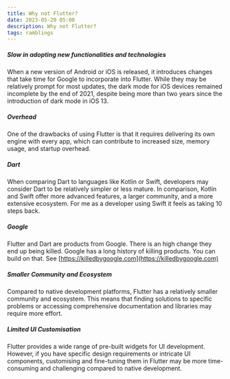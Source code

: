 ```yaml
---
title: Why not Flutter?
date: 2023-05-20 05:00
description: Why not Flutter?
tags: ramblings
---
```



##### Slow in adopting new functionalities and technologies

When a new version of Android or iOS is released, it introduces changes that take time for Google to incorporate into Flutter. While they may be relatively prompt for most updates, the dark mode for iOS devices remained incomplete by the end of 2021, despite being more than two years since the introduction of dark mode in iOS 13.


##### Overhead

One of the drawbacks of using Flutter is that it requires delivering its own engine with every app, which can contribute to increased size, memory usage, and startup overhead. 


##### Dart

When comparing Dart to languages like Kotlin or Swift, developers may consider Dart to be relatively simpler or less mature. In comparison, Kotlin and Swift offer more advanced features, a larger community, and a more extensive ecosystem. For me as a developer using Swift it feels as taking 10 steps back.


##### Google

Flutter and Dart are products from Google. There is an high change they end up being killed. Google has a long history of killing products. You can build on that. See [https://killedbygoogle.com](https://killedbygoogle.com)


##### Smaller Community and Ecosystem

Compared to native development platforms, Flutter has a relatively smaller community and ecosystem. This means that finding solutions to specific problems or accessing comprehensive documentation and libraries may require more effort.

##### Limited UI Customisation

Flutter provides a wide range of pre-built widgets for UI development. However, if you have specific design requirements or intricate UI components, customising and fine-tuning them in Flutter may be more time-consuming and challenging compared to native development.

